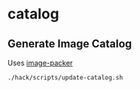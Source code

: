 # catalog

## Generate Image Catalog

Uses [image-packer](https://github.com/kmodules/image-packer)

```bash
./hack/scripts/update-catalog.sh
```
